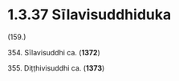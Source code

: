 # 1.3.37 Sīlavisuddhiduka

(159.)

354\. Sīlavisuddhi ca. (**1372**)

355\. Diṭṭhivisuddhi ca. (**1373**)
